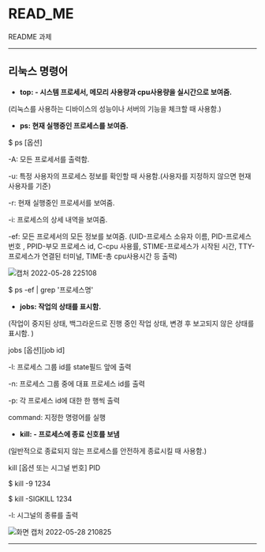 # READ_ME
README 과제

-----

## 리눅스 명령어

* **top: - 시스템 프로세서, 메모리 사용량과 cpu사용량을 실시간으로 보여줌.**

 (리눅스를 사용하는 디바이스의 성능이나 서버의 기능을 체크할 때 사용함.)

* **ps: 현재 실행중인 프로세스를 보여줌.**

$ ps [옵션]

 -A: 모든 프로세서를 출력함.
 
 -u: 특정 사용자의 프로세스 정보를 확인할 때 사용함.(사용자를 지정하지 않으면 현재 사용자를 기준)

 -r: 현재 실행중인 프로세서를 보여줌.

 -i: 프로세스의 상세 내역을 보여줌.

 -ef: 모든 프로세서의 모든 정보를 보여줌. (UID-프로세스 소유자 이름, PID-프로세스 번호 , PPID-부모 프로세스 id, C-cpu 사용률, STIME-프로세스가 시작된 시간,
 TTY-프로세스가 연결된 터미널, TIME-총 cpu사용시간 등 출력)

![캡처 2022-05-28 225108](https://user-images.githubusercontent.com/104439372/170828369-1f05cc53-5fed-40a7-952d-8cf549d28218.png)

 
 $ ps -ef | grep '프로세스명'

* **jobs: 작업의 상태를 표시함.**

(작업이 중지된 상태, 백그라운드로 진행 중인 작업 상태, 변경 후 보고되지 않은 상태를 표시함. )

jobs [옵션][job id]

 -l: 프로세스 그룹 id를 state필드 앞에 출력
 
 -n: 프로세스 그룹 중에 대표 프로세스 id를 출력
 
 -p: 각 프로세스 id에 대한 한 행씩 출력
 
 command: 지정한 명령어를 실행

* **kill: - 프로세스에 종료 신호를 보냄** 

 (일반적으로 종료되지 않는 프로세스를 안전하게 종료시킬 때 사용함.)

kill [옵션 또는 시그널 번호] PID

$ kill -9 1234

$ kill -SIGKILL 1234

 -l: 시그널의 종류를 출력


![화면 캡처 2022-05-28 210825](https://user-images.githubusercontent.com/104439372/170824905-09bba8e1-2656-4715-af97-b2d5487ad16c.png)

---------


